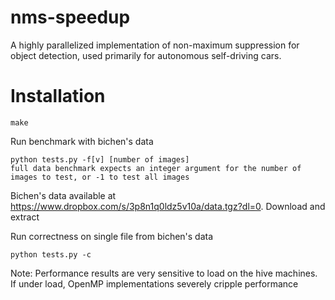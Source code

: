 # nms-speedup
A highly parallelized implementation of non-maximum suppression for object detection, used primarily for autonomous self-driving cars.

# Installation
~~~~
make
~~~~

Run benchmark with bichen's data
~~~~
python tests.py -f[v] [number of images]
full data benchmark expects an integer argument for the number of images to test, or -1 to test all images
~~~~
Bichen's data available at https://www.dropbox.com/s/3p8n1q0ldz5v10a/data.tgz?dl=0. Download and extract

Run correctness on single file from bichen's data
~~~~
python tests.py -c
~~~~

Note: Performance results are very sensitive to load on the hive machines. If under load, OpenMP implementations severely cripple performance